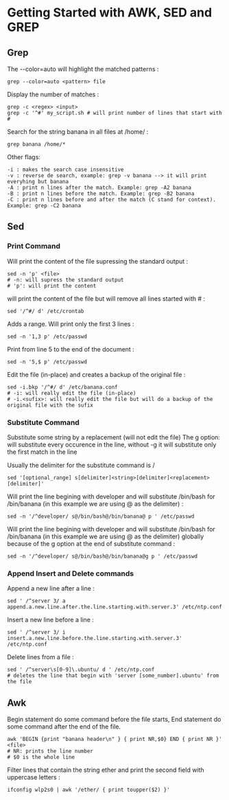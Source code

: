 # Getting Started with AWK, SED and GREP

## Grep

The --color=auto will highlight the matched patterns :
```
grep --color=auto <pattern> file
``` 

Display the number of matches :
```
grep -c <regex> <input>
grep -c '^#' my_script.sh # will print number of lines that start with #
``` 

Search for the string banana in all files at /home/ :
```
grep banana /home/*
```


Other flags:

    -i : makes the search case insensitive
    -v : reverse de search, example: grep -v banana --> it will print everyhing but banana
    -A : print n lines after the match. Example: grep -A2 banana
    -B : print n lines before the match. Example: grep -B2 banana
    -C : print n lines before and after the match (C stand for context). Example: grep -C2 banana


## Sed

### Print Command

Will print the content of the file supressing the standard output :
```
sed -n 'p' <file>
# -n: will supress the standard output
# 'p': will print the content
```
  
will print the content of the file but will remove all lines started with # :
```
sed '/^#/ d' /etc/crontab
``` 
  
Adds a range. Will print only the first 3 lines :
```
sed -n '1,3 p' /etc/passwd
```
  
Print from line 5 to the end of the document :
```
sed -n '5,$ p' /etc/passwd
```
  
Edit the file (in-place) and creates a backup of the original file :  
```
sed -i.bkp '/^#/ d' /etc/banana.conf
# -i: will really edit the file (in-place)
# -i.<sufix>: will really edit the file but will do a backup of the original file with the sufix
```
  
### Substitute Command
Substitute some string by a replacement (will not edit the file)
The g option: will substitute every occurence in the line, without -g it will substitute only the first match in the line

Usually the delimiter for the substitute command is /
```
sed '[optional_range] s[delimiter]<string>[delimiter]<replacement>[delimiter]'
``` 

Will print the line begining with developer and will substitute /bin/bash for /bin/banana (in this example we are using @ as the delimiter) :
```
sed -n '/^developer/ s@/bin/bash@/bin/banana@ p ' /etc/passwd
```

Will print the line begining with developer and will substitute /bin/bash for /bin/banana (in this example we are using @ as the delimiter) globally because of the g option at the end of substitute command :    
```
sed -n '/^developer/ s@/bin/bash@/bin/banana@g p ' /etc/passwd
``` 

### Append Insert and Delete commands

Append a new line after a line :
```
sed ' /^server 3/ a append.a.new.line.after.the.line.starting.with.server.3' /etc/ntp.conf
```

Insert a new line before a line :
```
sed ' /^server 3/ i insert.a.new.line.before.the.line.starting.with.server.3' /etc/ntp.conf
```

Delete lines from a file :
```
sed ' /^server\s[0-9]\.ubuntu/ d ' /etc/ntp.conf
# deletes the line that begin with 'server [some_number].ubuntu' from the file
```


## Awk

Begin statement do some command before the file starts, End statement do some command after the end of the file.
```
awk 'BEGIN {print "banana header\n" } { print NR,$0} END { print NR }' <file>
# NR: prints the line number
# $0 is the whole line
``` 

Filter lines that contain the string ether and print the second field with uppercase letters :
```
ifconfig wlp2s0 | awk '/ether/ { print toupper($2) }'
```

